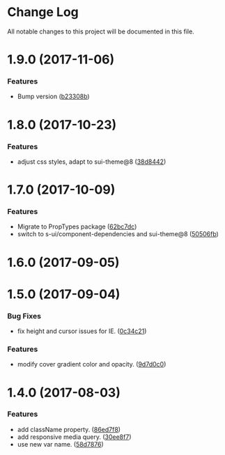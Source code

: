 # Change Log

All notable changes to this project will be documented in this file.

<a name="1.9.0"></a>
# 1.9.0 (2017-11-06)


### Features

* Bump version ([b23308b](https://github.com/SUI-Components/sui-components/commit/b23308b))



<a name="1.8.0"></a>
# 1.8.0 (2017-10-23)


### Features

* adjust css styles, adapt to sui-theme@8 ([38d8442](https://github.com/SUI-Components/sui-components/commit/38d8442))



<a name="1.7.0"></a>
# 1.7.0 (2017-10-09)


### Features

* Migrate to PropTypes package ([62bc7dc](https://github.com/SUI-Components/sui-components/commit/62bc7dc))
* switch to s-ui/component-dependencies and sui-theme@8 ([50506fb](https://github.com/SUI-Components/sui-components/commit/50506fb))



<a name="1.6.0"></a>
# 1.6.0 (2017-09-05)



<a name="1.5.0"></a>
# 1.5.0 (2017-09-04)


### Bug Fixes

* fix height and cursor issues for IE. ([0c34c21](https://github.com/SUI-Components/sui-components/commit/0c34c21))


### Features

* modify cover gradient color and opacity. ([9d7d0c0](https://github.com/SUI-Components/sui-components/commit/9d7d0c0))



<a name="1.4.0"></a>
# 1.4.0 (2017-08-03)


### Features

* add className property. ([86ed7f8](https://github.com/SUI-Components/sui-components/commit/86ed7f8))
* add responsive media query. ([30ee8f7](https://github.com/SUI-Components/sui-components/commit/30ee8f7))
* use new var name. ([58d7876](https://github.com/SUI-Components/sui-components/commit/58d7876))



